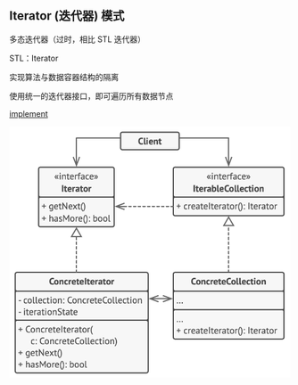 ## Iterator (迭代器) 模式

多态迭代器（过时，相比 STL 迭代器）

STL：Iterator

实现算法与数据容器结构的隔离

使用统一的迭代器接口，即可遍历所有数据节点

[implement](./implement/Iterator.cpp)

![](./images/Iterator.png)

